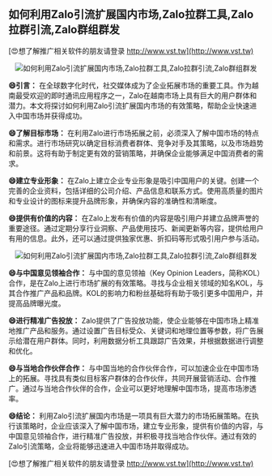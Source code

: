 ## **如何利用Zalo引流扩展国内市场,Zalo拉群工具,Zalo拉群引流,Zalo群组群发**

[😍想了解推广相关软件的朋友请登录 http://www.vst.tw](http://www.vst.tw)

 <center><img src="https://vst.tw/MP4/tuiguang/png/8.png" alt="如何利用Zalo引流扩展国内市场,Zalo拉群工具,Zalo拉群引流,Zalo群组群发"></center>

**😄引言：**
在全球数字化时代，社交媒体成为了企业拓展市场的重要工具。作为越南最受欢迎的即时通讯应用程序之一，Zalo在越南市场上具有巨大的用户群体和潜力。本文将探讨如何利用Zalo引流扩展国内市场的有效策略，帮助企业快速进入中国市场并获得成功。

**😄了解目标市场：**
在利用Zalo进行市场拓展之前，必须深入了解中国市场的特点和需求。进行市场研究以确定目标消费者群体、竞争对手及其策略，以及市场趋势和前景。这将有助于制定更有效的营销策略，并确保企业能够满足中国消费者的需求。

**😄建立专业形象：**
在Zalo上建立企业专业形象是吸引中国用户的关键。创建一个完善的企业资料，包括详细的公司介绍、产品信息和联系方式。使用高质量的图片和专业设计的图标来提升品牌形象，并确保内容的准确性和清晰度。

**😄提供有价值的内容：**
在Zalo上发布有价值的内容是吸引用户并建立品牌声誉的重要途径。通过定期分享行业洞察、产品使用技巧、新闻更新等内容，提供给用户有用的信息。此外，还可以通过提供独家优惠、折扣码等形式吸引用户参与活动。

 <center><img src="https://vst.tw/MP4/tuiguang/png/7.png" alt="如何利用Zalo引流扩展国内市场,Zalo拉群工具,Zalo拉群引流,Zalo群组群发"></center>

**😄与中国意见领袖合作：**
与中国的意见领袖（Key Opinion Leaders，简称KOL）合作，是在Zalo上进行市场扩展的有效策略。寻找与企业相关领域的知名KOL，与其合作推广产品和品牌。KOL的影响力和粉丝基础将有助于吸引更多中国用户，并提高品牌曝光度。

**😄进行精准广告投放：**
Zalo提供了广告投放功能，使企业能够在中国市场上精准地推广产品和服务。通过设置广告目标受众、关键词和地理位置等参数，将广告展示给潜在用户群体。同时，利用数据分析工具跟踪广告效果，并根据数据进行调整和优化。

**😄与当地合作伙伴合作：**
与中国当地的合作伙伴合作，可以加速企业在中国市场上的拓展。寻找具有类似目标客户群体的合作伙伴，共同开展营销活动、合作推广。通过与当地合作伙伴的合作，企业可以更好地理解中国市场，提高市场渗透率。

**😄结论：**
利用Zalo引流扩展国内市场是一项具有巨大潜力的市场拓展策略。在执行该策略时，企业应该深入了解中国市场，建立专业形象，提供有价值的内容，与中国意见领袖合作，进行精准广告投放，并积极寻找当地合作伙伴。通过有效的Zalo引流策略，企业将能够迅速进入中国市场并取得成功。

[😍想了解推广相关软件的朋友请登录 http://www.vst.tw](http://www.vst.tw)



